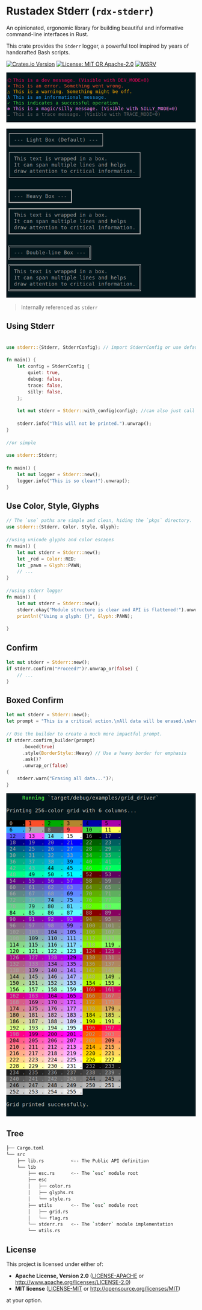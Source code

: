 # Rustadex Stderr (`rdx-stderr`)


An opinionated, ergonomic library for building beautiful and informative
command-line interfaces in Rust.

This crate provides the `Stderr` logger, a powerful tool inspired by
years of handcrafted Bash scripts.

[![Crates.io Version](https://img.shields.io/crates/v/rdx-stderr.svg)](https://crates.io/crates/rdx-stderr)
[![License: MIT OR Apache-2.0](https://img.shields.io/crates/l/rdx-stderr.svg)](https://github.com/rustadex/stderr/blob/main/LICENSE-MIT)
[![MSRV](https://img.shields.io/badge/msrv-1.70.0-blue.svg)](https://blog.rust-lang.org/2023/06/01/Rust-1.70.0.html)


<p align="center">
  <img src="https://raw.githubusercontent.com/rustadex/stderr/main/.github/assets/pretty.png" alt="A demo of the rdx-stderr logger in action" width="600">
</p>

<p align="center">
  <img src="https://raw.githubusercontent.com/rustadex/stderr/main/.github/assets/boxes.png" alt="A demo of the rdx-stderr logger in action" width="600">
</p>

> Internally referenced as `stderr`

## Using Stderr

```rust

use stderr::{Stderr, StderrConfig}; // import StderrConfig or use default

fn main() {
    let config = StderrConfig {
        quiet: true,
        debug: false,
        trace: false,
        silly: false,
    };

    let mut stderr = Stderr::with_config(config); //can also just call it logger

    stderr.info("This will not be printed.").unwrap();
}

//or simple

use stderr::Stderr;

fn main() {
    let mut logger = Stderr::new();
    logger.info("This is so clean!").unwrap();
}
```


## Use Color, Style, Glyphs
```rust
// The `use` paths are simple and clean, hiding the `pkgs` directory.
use stderr::{Stderr, Color, Style, Glyph};

//using unicode glyphs and color escapes
fn main() {
    let mut stderr = Stderr::new();
    let _red = Color::RED;
    let _pawn = Glyph::PAWN;
    // ...
}

//using stderr logger
fn main() {
    let mut stderr = Stderr::new();
    stderr.okay("Module structure is clear and API is flattened!").unwrap();
    println!("Using a glyph: {}", Glyph::PAWN);

}
```
## Confirm

```rust
let mut stderr = Stderr::new();
if stderr.confirm("Proceed?")?.unwrap_or(false) {
    // ...
}

```
## Boxed Confirm

```rust
let mut stderr = Stderr::new();
let prompt = "This is a critical action.\nAll data will be erased.\nAre you absolutely sure?";

// Use the builder to create a much more impactful prompt.
if stderr.confirm_builder(prompt)
      .boxed(true)
      .style(BorderStyle::Heavy) // Use a heavy border for emphasis
      .ask()?
      .unwrap_or(false)
{
    stderr.warn("Erasing all data...")?;
}
```

<p align="center">
  <img src="https://raw.githubusercontent.com/rustadex/stderr/main/.github/assets/grid.png" alt="A demo of the rdx-stderr logger in action" width="600">
</p>


## Tree

```bash
├── Cargo.toml
└── src
    ├── lib.rs          <-- The Public API definition
    └── lib
        ├── esc.rs      <-- The `esc` module root
        ├── esc
        │   ├── color.rs
        │   ├── glyphs.rs
        │   └── style.rs
        ├── utils       <-- The `esc` module root
        │   ├── grid.rs
        │   └── flag.rs
        └── stderr.rs   <-- The `stderr` module implementation
        └── utils.rs
```

## License

This project is licensed under either of:

*   **Apache License, Version 2.0** ([LICENSE-APACHE](LICENSE-APACHE) or http://www.apache.org/licenses/LICENSE-2.0)
*   **MIT license** ([LICENSE-MIT](LICENSE-MIT) or http://opensource.org/licenses/MIT)

at your option.
